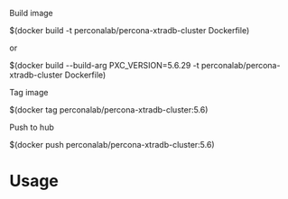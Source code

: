 Build image

$(docker build -t perconalab/percona-xtradb-cluster Dockerfile)

or

$(docker build --build-arg PXC_VERSION=5.6.29 -t perconalab/percona-xtradb-cluster Dockerfile)

Tag image

$(docker tag <NNNNN >perconalab/percona-xtradb-cluster:5.6)

Push to hub

$(docker push perconalab/percona-xtradb-cluster:5.6)

Usage
=====
